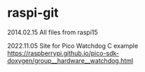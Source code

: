 raspi-git
=========

2014.02.15
All files from raspi15

2022.11.05
Site for Pico Watchdog C example
https://raspberrypi.github.io/pico-sdk-doxygen/group__hardware__watchdog.html

